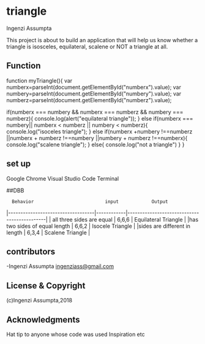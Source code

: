 # triangle

Ingenzi Assumpta

This project is about to build an application that will help us know whether a triangle is isosceles, equilateral, scalene or NOT a triangle at all.

## Function

function myTriangle(){
    var numberx=parseInt(document.getElementById("numberx").value);
    var numbery=parseInt(document.getElementById("numbery").value);
    var numberz=parseInt(document.getElementById("numberz").value);

if(numberx === numbery && numberx === numberz && numbery === numberz){
    console.log(alert("equilateral triangle"));
}
else if(numberx === numbery|| numberx < numberz || numbery < numberz){
    console.log("isoceles triangle");
}
else if(numberx +numbery !==numberz ||numberx + numberz !==numbery ||numbery + numberz !==numberx){
    console.log("scalene triangle");
}
else{
    console.log("not a triangle")
}
}
## set up
Google Chrome
Visual Studio Code
Terminal

##DBB
    
    
      Behavior                          input            Output 
 |-----------------------------------|------------|---------------------------------------------| 
 | all three sides are equal         | 6,6,6      |   Equilateral Triangle                      |        |has two sides of equal length      |  6,6,2     |     Isocele Triangle                        |        |sides are different in length      |  6,3,4     |    Scalene Triangle                         |
                                                                                        
                                                                                   
                                                                                      

## contributors
-Ingenzi Assumpta <ingenziass@gmail.com>

## License & Copyright
(c)Ingenzi Assumpta,2018

## Acknowledgments
Hat tip to anyone whose code was used
Inspiration
etc








